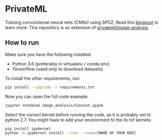# PrivateML 
Training convolutional neural nets (CNNs) using SPDZ; Read this [blogpost](https://openmined.org/blog/training-cnns-using-spdz/) 
to learn more. This repository is an extension of [privateml/image-analysis](https://github.com/mortendahl/privateml/tree/master/image-analysis).


## How to run
Make sure you have the following installed:
- Python 3.6 (preferably in virtualenv / conda env)
- Tensorflow (used only to download datasets)

To install the other requirements, run:
```bash
pip install --upgrade -r requirements.txt
```

Now you can open the full code example:
```bash
jupyter notebook image_analysis/Convnet.ipynb
```

Select the correct kernel before running the code, as it is probably set to python 2.7. 
You might have to add your environment to the lis tof kernels:
```bash
pip install ipykernel
python -m ipykernel install --user --name=[NAME OF YOUR ENV]
```
